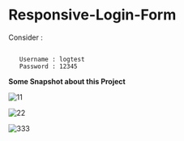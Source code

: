 # Responsive-Login-Form

Consider :

<code>
   Username : logtest
   Password : 12345
</code>


<b>Some Snapshot about this Project</b>

![11](https://user-images.githubusercontent.com/90121062/227428819-6cb49063-6872-420e-903d-2da26f7517fa.png)

![22](https://user-images.githubusercontent.com/90121062/227428848-d0ac52c7-79c3-42ee-b050-bf8c4eef486b.png)


![333](https://user-images.githubusercontent.com/90121062/227428861-b6a70c89-a37c-493d-88a9-c7c14842440a.png)



